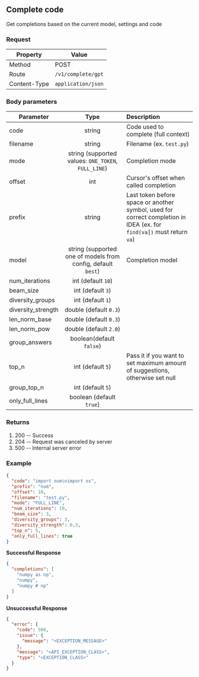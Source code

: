 
## Complete code
Get completions based on the current model, settings and code

### Request
| Property         | Value                   |
| ---------------- | ----------------------- |
| Method           | POST                    |
| Route            | `/v1/complete/gpt`      |
| Content-Type     | `application/json`      |


### Body parameters
| Parameter             | Type                                                                  | Description                                                                                                               |
| --------------------- |:---------------------------------------------------------------------:| :-------------------------------------------------------------------------------------------------------------------------|
| code                  | string                                                                | Code used to complete (full context)                                                                                  |
| filename              | string                                                                | Filename (ex. `test.py`)                                                                                                  |
| mode                  | string (supported values: `ONE_TOKEN`, `FULL_LINE`)                   | Completion mode                                                                                                           |
| offset                | int                                                                   | Cursor's offset when called completion                                                                                    |
| prefix                | string                                                                | Last token before space or another symbol, used for correct completion in IDEA (ex. for `find(va⎮)` must return `va`)     |
| model                 | string (supported one of models from config, default `best`)          | Completion model                                                                                                          |
| num_iterations        | int (default `10`)                                                    |                                                                                                                           |
| beam_size             | int (default `3`)                                                     |                                                                                                                           |
| diversity_groups      | int (default `1`)                                                     |                                                                                                                           |
| diversity_strength    | double (default `0.3`)                                                |                                                                                                                           |
| len_norm_base         | double (default `0.3`)                                                |                                                                                                                           |
| len_norm_pow          | double (default `2.0`)                                                |                                                                                                                           |
| group_answers         | boolean(default `false`)                                              |                                                                                                                           |
| top_n                 | int (default `5`)                                                     | Pass it if you want to set maximum amount of suggestions, otherwise set null                                              |
| group_top_n           | int (default `5`)                                                     |                                                                                                                           |
| only_full_lines       | boolean (default `true`)                                              |                                                                                                                           |

### Returns
1. 200 -- Success
1. 204 -- Request was canceled by server
1. 500 -- Internal server error

### Example
```json
{
  "code": "import num\nimport os",
  "prefix": "num",
  "offset": 10,
  "filename": "test.py",
  "mode": "FULL_LINE",
  "num_iterations": 10,
  "beam_size": 3,
  "diversity_groups": 3,
  "diversity_strength": 0.3,
  "top_n": 5,
  "only_full_lines": true
}
```
**Successful Response**
```json
{
  "completions": [
    "numpy as np",
    "numpy",
    "numpy # np"
  ]
}
```
**Unsuccessful Response**
```json
{
  "error": {
    "code": 500,
    "issue": {
      "message": "<EXCEPTION_MESSAGE>"
    },
    "message": "<API_EXCEPTION_CLASS>",
    "type": "<EXCEPTION_CLASS>"
  }
}
```
